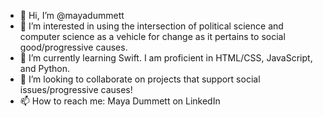 - 👋 Hi, I’m @mayadummett
- 👀 I’m interested in using the intersection of political science and computer science as a vehicle for change as it pertains to social good/progressive causes. 
- 🌱 I’m currently learning Swift. I am proficient in HTML/CSS, JavaScript, and Python.
- 💞️ I’m looking to collaborate on projects that support social issues/progressive causes!
- 📫 How to reach me: Maya Dummett on LinkedIn

<!---
mayadummett/mayadummett is a ✨ special ✨ repository because its `README.md` (this file) appears on your GitHub profile.
You can click the Preview link to take a look at your changes.
--->

